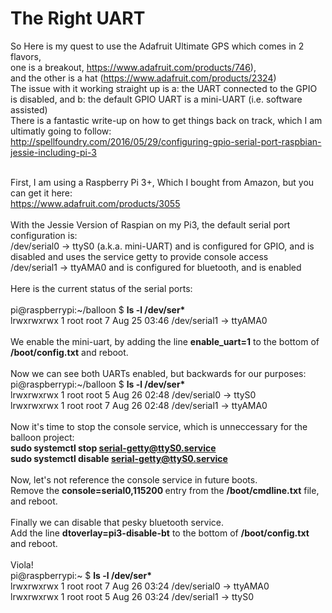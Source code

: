 # The Right UART
So Here is my quest to use the Adafruit Ultimate GPS which comes in 2 flavors,   <br />
one is a breakout, https://www.adafruit.com/products/746),  <br />
and the other is a hat (https://www.adafruit.com/products/2324) <br />
The issue with it working straight up is a: the UART connected to the GPIO is disabled, and b: the default GPIO UART is a mini-UART (i.e. software assisted)  <br />
There is a fantastic write-up on how to get things back on track, which I am ultimatly going to follow:  <br />
http://spellfoundry.com/2016/05/29/configuring-gpio-serial-port-raspbian-jessie-including-pi-3  <br />
<br />

First, I am using a Raspberry Pi 3+, Which I bought from Amazon, but you can get it here: <br />
https://www.adafruit.com/products/3055 <br />
<br />
With the Jessie Version of Raspian on my Pi3, the default serial port configuration is:<br />
/dev/serial0 -> ttyS0 (a.k.a. mini-UART) and is configured for GPIO, and is disabled and uses the service getty to provide console access<br />
/dev/serial1 -> ttyAMA0 and is configured for bluetooth, and is enabled<br />
<br />
Here is the current status of the serial ports: <br />
<br />
pi@raspberrypi:~/balloon $ <b>ls -l /dev/ser* </b><br />
lrwxrwxrwx 1 root root 7 Aug 25 03:46 /dev/serial1 -> ttyAMA0 <br />
<br />
We enable the mini-uart, by adding the line <b> enable_uart=1</b> to the bottom of <b>/boot/config.txt</b> and reboot.<br />
<br />
Now we can see both UARTs enabled, but backwards for our purposes:<br />
pi@raspberrypi:~/balloon $ <b>ls -l /dev/ser* </b><br />
lrwxrwxrwx 1 root root 5 Aug 26 02:48 /dev/serial0 -> ttyS0<br />
lrwxrwxrwx 1 root root 7 Aug 26 02:48 /dev/serial1 -> ttyAMA0<br />
<br />
Now it's time to stop the console service, which is unneccessary for the balloon project:<br />
<b>sudo systemctl stop serial-getty@ttyS0.service</b><br />
<b>sudo systemctl disable serial-getty@ttyS0.service</b><br />
<br />
Now, let's not reference the console service in future boots.<br />
Remove the <b>console=serial0,115200 </b> entry from the <b>/boot/cmdline.txt</b> file, and reboot.<br />
<br />
Finally we can disable that pesky bluetooth service. <br />
Add the line <b>dtoverlay=pi3-disable-bt</b> to the bottom of <b>/boot/config.txt</b> and reboot. <br />
<br />
Viola!<br />
pi@raspberrypi:~ $ <b>ls -l /dev/ser* </b><br />
lrwxrwxrwx 1 root root 7 Aug 26 03:24 /dev/serial0 -> ttyAMA0 <br />
lrwxrwxrwx 1 root root 5 Aug 26 03:24 /dev/serial1 -> ttyS0 <br />
<br />
<br />
<br />
<br />
<br />
<br />
<br />
<br />
<br />
<br />
<br />
<br />
<br />

